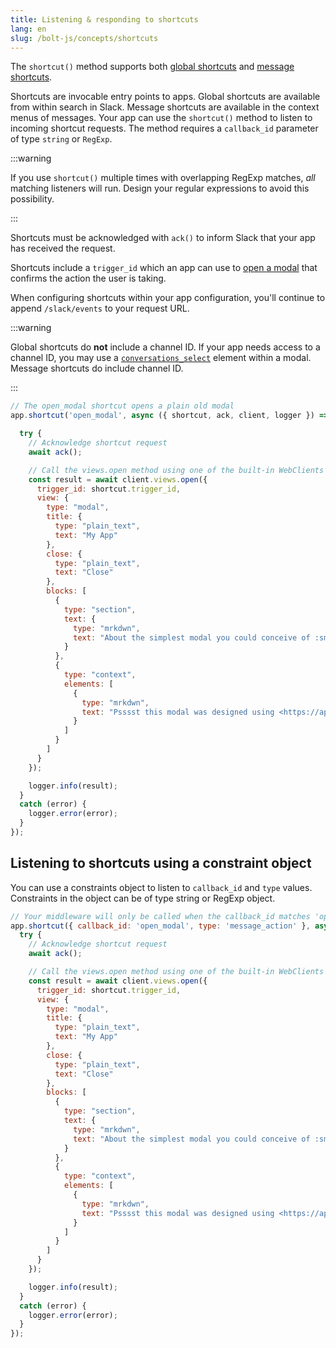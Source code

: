 ```yaml
---
title: Listening & responding to shortcuts
lang: en
slug: /bolt-js/concepts/shortcuts
---
```


The `shortcut()` method supports both [global shortcuts](https://docs.slack.dev/interactivity/implementing-shortcuts#shortcut-types) and [message shortcuts](https://docs.slack.dev/interactivity/implementing-shortcuts#messages).

Shortcuts are invocable entry points to apps. Global shortcuts are available from within search in Slack. Message shortcuts are available in the context menus of messages. Your app can use the `shortcut()` method to listen to incoming shortcut requests. The method requires a `callback_id` parameter of type `string` or `RegExp`.

:::warning 

If you use `shortcut()` multiple times with overlapping RegExp matches, _all_ matching listeners will run. Design your regular expressions to avoid this possibility.

:::

Shortcuts must be acknowledged with `ack()` to inform Slack that your app has received the request.

Shortcuts include a `trigger_id` which an app can use to [open a modal](/concepts/creating-modals) that confirms the action the user is taking. 

When configuring shortcuts within your app configuration, you'll continue to append `/slack/events` to your request URL.

:::warning

Global shortcuts do **not** include a channel ID. If your app needs access to a channel ID, you may use a [`conversations_select`](https://docs.slack.dev/reference/block-kit/block-elements/multi-select-menu-element#conversation_multi_select) element within a modal. Message shortcuts do include channel ID.

:::

```javascript
// The open_modal shortcut opens a plain old modal
app.shortcut('open_modal', async ({ shortcut, ack, client, logger }) => {

  try {
    // Acknowledge shortcut request
    await ack();

    // Call the views.open method using one of the built-in WebClients
    const result = await client.views.open({
      trigger_id: shortcut.trigger_id,
      view: {
        type: "modal",
        title: {
          type: "plain_text",
          text: "My App"
        },
        close: {
          type: "plain_text",
          text: "Close"
        },
        blocks: [
          {
            type: "section",
            text: {
              type: "mrkdwn",
              text: "About the simplest modal you could conceive of :smile:\n\nMaybe <https://docs.slack.dev/block-kit/#making-things-interactive|*make the modal interactive*> or <https://docs.slack.dev/surfaces/modals|*learn more advanced modal use cases*>."
            }
          },
          {
            type: "context",
            elements: [
              {
                type: "mrkdwn",
                text: "Psssst this modal was designed using <https://api.slack.com/tools/block-kit-builder|*Block Kit Builder*>"
              }
            ]
          }
        ]
      }
    });

    logger.info(result);
  }
  catch (error) {
    logger.error(error);
  }
});
```

## Listening to shortcuts using a constraint object

You can use a constraints object to listen to `callback_id` and `type` values. Constraints in the object can be of type string or RegExp object.
  
```javascript
// Your middleware will only be called when the callback_id matches 'open_modal' AND the type matches 'message_action'
app.shortcut({ callback_id: 'open_modal', type: 'message_action' }, async ({ shortcut, ack, client, logger }) => {
  try {
    // Acknowledge shortcut request
    await ack();

    // Call the views.open method using one of the built-in WebClients
    const result = await client.views.open({
      trigger_id: shortcut.trigger_id,
      view: {
        type: "modal",
        title: {
          type: "plain_text",
          text: "My App"
        },
        close: {
          type: "plain_text",
          text: "Close"
        },
        blocks: [
          {
            type: "section",
            text: {
              type: "mrkdwn",
              text: "About the simplest modal you could conceive of :smile:\n\nMaybe <https://docs.slack.dev/block-kit/#making-things-interactive|*make the modal interactive*> or <https://docs.slack.dev/surfaces/modals|*learn more advanced modal use cases*>."
            }
          },
          {
            type: "context",
            elements: [
              {
                type: "mrkdwn",
                text: "Psssst this modal was designed using <https://api.slack.com/tools/block-kit-builder|*Block Kit Builder*>"
              }
            ]
          }
        ]
      }
    });

    logger.info(result);
  }
  catch (error) {
    logger.error(error);
  }
});
```
